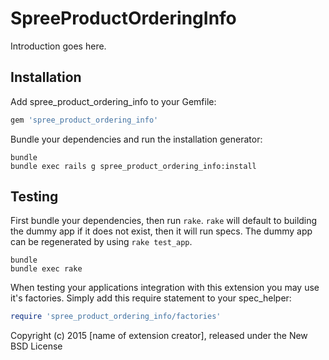 SpreeProductOrderingInfo
========================

Introduction goes here.

Installation
------------

Add spree_product_ordering_info to your Gemfile:

```ruby
gem 'spree_product_ordering_info'
```

Bundle your dependencies and run the installation generator:

```shell
bundle
bundle exec rails g spree_product_ordering_info:install
```

Testing
-------

First bundle your dependencies, then run `rake`. `rake` will default to building the dummy app if it does not exist, then it will run specs. The dummy app can be regenerated by using `rake test_app`.

```shell
bundle
bundle exec rake
```

When testing your applications integration with this extension you may use it's factories.
Simply add this require statement to your spec_helper:

```ruby
require 'spree_product_ordering_info/factories'
```

Copyright (c) 2015 [name of extension creator], released under the New BSD License
